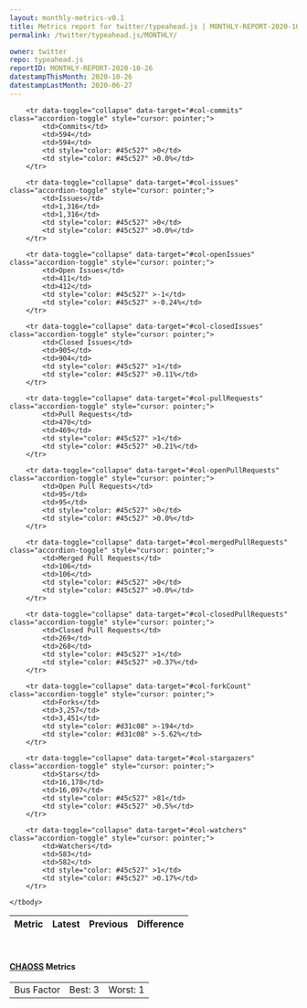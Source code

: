 ```yaml
---
layout: monthly-metrics-v0.1
title: Metrics report for twitter/typeahead.js | MONTHLY-REPORT-2020-10-26 | 2020-10-26
permalink: /twitter/typeahead.js/MONTHLY/

owner: twitter
repo: typeahead.js
reportID: MONTHLY-REPORT-2020-10-26
datestampThisMonth: 2020-10-26
datestampLastMonth: 2020-06-27
---
```



<table class="table table-condensed" style="border-collapse:collapse;">
    <thead>
    <tr>
        <th>Metric</th>
        <th>Latest</th>
        <th>Previous</th>
        <th colspan="2" style="text-align: center;">Difference</th>
    </tr>
    </thead>
    <tbody>

        <tr data-toggle="collapse" data-target="#col-commits" class="accordion-toggle" style="cursor: pointer;">
            <td>Commits</td>
            <td>594</td>
            <td>594</td>
            <td style="color: #45c527" >0</td>
            <td style="color: #45c527" >0.0%</td>
        </tr>
        
        <tr data-toggle="collapse" data-target="#col-issues" class="accordion-toggle" style="cursor: pointer;">
            <td>Issues</td>
            <td>1,316</td>
            <td>1,316</td>
            <td style="color: #45c527" >0</td>
            <td style="color: #45c527" >0.0%</td>
        </tr>
        
        <tr data-toggle="collapse" data-target="#col-openIssues" class="accordion-toggle" style="cursor: pointer;">
            <td>Open Issues</td>
            <td>411</td>
            <td>412</td>
            <td style="color: #45c527" >-1</td>
            <td style="color: #45c527" >-0.24%</td>
        </tr>
        
        <tr data-toggle="collapse" data-target="#col-closedIssues" class="accordion-toggle" style="cursor: pointer;">
            <td>Closed Issues</td>
            <td>905</td>
            <td>904</td>
            <td style="color: #45c527" >1</td>
            <td style="color: #45c527" >0.11%</td>
        </tr>
        
        <tr data-toggle="collapse" data-target="#col-pullRequests" class="accordion-toggle" style="cursor: pointer;">
            <td>Pull Requests</td>
            <td>470</td>
            <td>469</td>
            <td style="color: #45c527" >1</td>
            <td style="color: #45c527" >0.21%</td>
        </tr>
        
        <tr data-toggle="collapse" data-target="#col-openPullRequests" class="accordion-toggle" style="cursor: pointer;">
            <td>Open Pull Requests</td>
            <td>95</td>
            <td>95</td>
            <td style="color: #45c527" >0</td>
            <td style="color: #45c527" >0.0%</td>
        </tr>
        
        <tr data-toggle="collapse" data-target="#col-mergedPullRequests" class="accordion-toggle" style="cursor: pointer;">
            <td>Merged Pull Requests</td>
            <td>106</td>
            <td>106</td>
            <td style="color: #45c527" >0</td>
            <td style="color: #45c527" >0.0%</td>
        </tr>
        
        <tr data-toggle="collapse" data-target="#col-closedPullRequests" class="accordion-toggle" style="cursor: pointer;">
            <td>Closed Pull Requests</td>
            <td>269</td>
            <td>268</td>
            <td style="color: #45c527" >1</td>
            <td style="color: #45c527" >0.37%</td>
        </tr>
        
        <tr data-toggle="collapse" data-target="#col-forkCount" class="accordion-toggle" style="cursor: pointer;">
            <td>Forks</td>
            <td>3,257</td>
            <td>3,451</td>
            <td style="color: #d31c08" >-194</td>
            <td style="color: #d31c08" >-5.62%</td>
        </tr>
        
        <tr data-toggle="collapse" data-target="#col-stargazers" class="accordion-toggle" style="cursor: pointer;">
            <td>Stars</td>
            <td>16,178</td>
            <td>16,097</td>
            <td style="color: #45c527" >81</td>
            <td style="color: #45c527" >0.5%</td>
        </tr>
        
        <tr data-toggle="collapse" data-target="#col-watchers" class="accordion-toggle" style="cursor: pointer;">
            <td>Watchers</td>
            <td>583</td>
            <td>582</td>
            <td style="color: #45c527" >1</td>
            <td style="color: #45c527" >0.17%</td>
        </tr>
        
    </tbody>
</table>
<br>
<h4><a target="_blank" href="https://chaoss.community/">CHAOSS</a> Metrics</h4>

<table class="table table-condensed" style="border-collapse:collapse;">
    <tbody>
        <td>Bus Factor</td>
        <td>Best: 3</td>
        <td>Worst: 1</td>
    </tbody>
</table>
